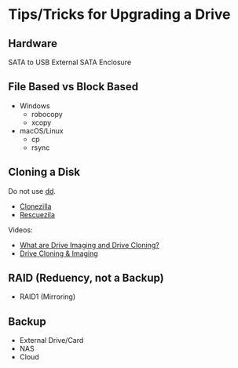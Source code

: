 # Tips/Tricks for Upgrading a Drive

## Hardware
SATA to USB
External SATA Enclosure

## File Based vs Block Based 
- Windows
  - robocopy
  - xcopy
- macOS/Linux
  - cp
  - rsync

## Cloning a Disk

Do not use [dd](https://en.wikipedia.org/wiki/Dd_(Unix)).

- [Clonezilla](https://clonezilla.org/)
- [Rescuezila](https://rescuezilla.com/)

Videos:
- [What are Drive Imaging and Drive Cloning?](https://www.youtube.com/embed/jrJTQF3o5c4)
- [Drive Cloning & Imaging](https://www.youtube.com/embed/UTsq-HHz0Ss)

## RAID (Reduency, not a Backup)
- RAID1 (Mirroring)

## Backup
- External Drive/Card
- NAS
- Cloud
